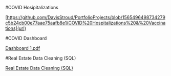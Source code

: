 #COVID Hosipitalizations

[https://github.com/DavisStroud/PortfolioProjects/blob/1565496498734279c5b24cb00e77aae75aafb8e1/COVID%20Hospitalizations%20&%20Vaccinations](url)

#COVID Dashboard

[Dashboard 1.pdf](https://github.com/DavisStroud/PortfolioProjects/files/8064573/Dashboard.1.pdf)

#Real Estate Data Cleaning (SQL)

[Real Estate Data Cleaning (SQL)](https://github.com/DavisStroud/PortfolioProjects/blob/1565496498734279c5b24cb00e77aae75aafb8e1/Data%20Cleaning%20(SQL))
